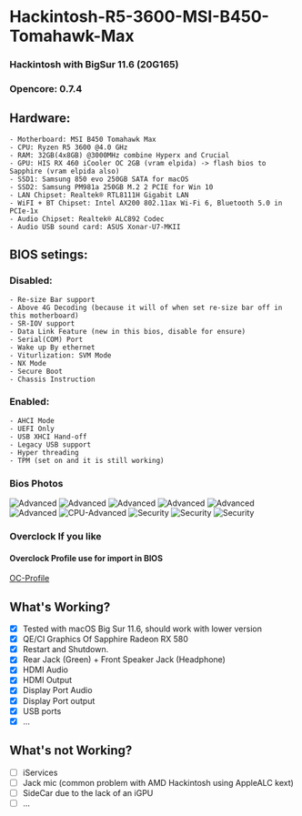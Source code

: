 # Hackintosh-R5-3600-MSI-B450-Tomahawk-Max
### Hackintosh with BigSur 11.6 (20G165) 
### Opencore: 0.7.4

## Hardware:
    - Motherboard: MSI B450 Tomahawk Max
    - CPU: Ryzen R5 3600 @4.0 GHz
    - RAM: 32GB(4x8GB) @3000MHz combine Hyperx and Crucial
    - GPU: HIS RX 460 iCooler OC 2GB (vram elpida) -> flash bios to Sapphire (vram elpida also)
    - SSD1: Samsung 850 evo 250GB SATA for macOS
    - SSD2: Samsung PM981a 250GB M.2 2 PCIE for Win 10 
    - LAN Chipset: Realtek® RTL8111H Gigabit LAN
    - WiFI + BT Chipset: Intel AX200 802.11ax Wi-Fi 6, Bluetooth 5.0 in PCIe-1x
    - Audio Chipset: Realtek® ALC892 Codec
    - Audio USB sound card: ASUS Xonar-U7-MKII

## BIOS setings:
### Disabled:
    - Re-size Bar support
    - Above 4G Decoding (because it will of when set re-size bar off in this motherboard)
    - SR-IOV support
    - Data Link Feature (new in this bios, disable for ensure)
    - Serial(COM) Port
    - Wake up By ethernet
    - Viturlization: SVM Mode
    - NX Mode
    - Secure Boot
    - Chassis Instruction
### Enabled:
    - AHCI Mode
    - UEFI Only
    - USB XHCI Hand-off
    - Legacy USB support
    - Hyper threading
    - TPM (set on and it is still working)

### Bios Photos
![Advanced](/bios-config/advance-setting-1.jpeg)
![Advanced](/bios-config/advance-setting-2.jpeg)
![Advanced](/bios-config/advance-setting-3.jpeg)
![Advanced](/bios-config/advance-setting-4.jpeg)
![Advanced](/bios-config/advance-setting-5.jpeg)
![Advanced](/bios-config/advance-setting-6.jpeg)
![CPU-Advanced](/bios-config/oc-advance-cpu.jpeg)
![Security](/bios-config/security-1.jpeg)
![Security](/bios-config/security-2.jpeg)
![Security](/bios-config/security-3.jpeg)

### Overclock If you like
#### Overclock Profile use for import in BIOS
[OC-Profile](/bios-config/profiles/oc-profiles.ocb)


## What's Working?
- [x] Tested with macOS Big Sur 11.6, should work with lower version
- [x] QE/CI Graphics Of Sapphire Radeon RX 580
- [x] Restart and Shutdown. 
- [x] Rear Jack (Green) + Front Speaker Jack (Headphone)
- [x] HDMI Audio
- [x] HDMI Output
- [x] Display Port Audio
- [x] Display Port output
- [x] USB ports
- [x] ...

## What's not Working?
- [ ] iServices
- [ ] Jack mic (common problem with AMD Hackintosh using AppleALC kext)
- [ ] SideCar due to the lack of an iGPU
- [ ] ...
